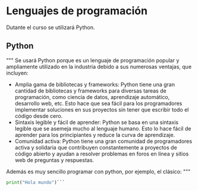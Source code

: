# Lenguajes de programación
Dutante el curso se utilizará  Python.

## Python


"""
Se usará Python porque es un lenguaje de programación popular y ampliamente utilizado en la industria debido a sus numerosas ventajas, que incluyen:
- Amplia gama de bibliotecas y frameworks: Python tiene una gran cantidad de bibliotecas y frameworks para diversas tareas de programación, como ciencia de datos, aprendizaje automático, desarrollo web, etc. Esto hace que sea fácil para los programadores implementar soluciones en sus proyectos sin tener que escribir todo el código desde cero.
- Sintaxis legible y fácil de aprender: Python se basa en una sintaxis legible que se asemeja mucho al lenguaje humano. Esto lo hace fácil de aprender para los principiantes y reduce la curva de aprendizaje.
- Comunidad activa: Python tiene una gran comunidad de programadores activa y solidaria que contribuyen constantemente a proyectos de código abierto y ayudan a resolver problemas en foros en línea y sitios web de preguntas y respuestas.

Además es muy sencillo programar con python, por ejemplo, el clásico:
"""
```python
print("Hola mundo")```

